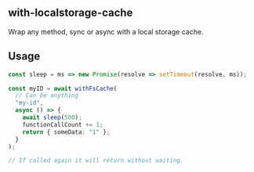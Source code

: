 ## with-localstorage-cache

Wrap any method, sync or async with a local storage cache.

## Usage

```typescript
const sleep = ms => new Promise(resolve => setTimeout(resolve, ms));

const myID = await withFsCache(
  // Can be anything
  "my-id",
  async () => {
    await sleep(500);
    functionCallCount += 1;
    return { someData: "1" };
  }
);

// If called again it will return without waiting.
```
